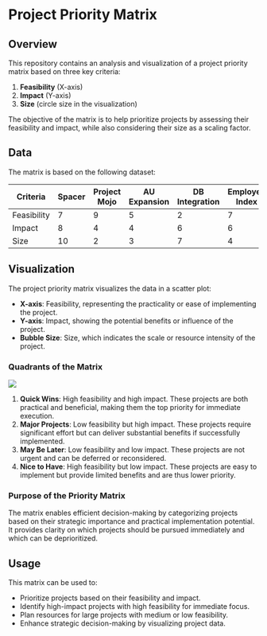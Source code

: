 # Project Priority Matrix

## Overview
This repository contains an analysis and visualization of a project priority matrix based on three key criteria:
1. **Feasibility** (X-axis)
2. **Impact** (Y-axis)
3. **Size** (circle size in the visualization)

The objective of the matrix is to help prioritize projects by assessing their feasibility and impact, while also considering their size as a scaling factor.

## Data
The matrix is based on the following dataset:

| Criteria   | Spacer | Project Mojo | AU Expansion | DB Integration | Employee Index | Project 777 | Project 10D | Project WK |
|------------|--------|--------------|--------------|----------------|----------------|-------------|-------------|------------|
| Feasibility | 7      | 9            | 5            | 2              | 7              | 2           | 6           | 8          |
| Impact     | 8      | 4            | 4            | 6              | 6              | 7           | 7           | 7          |
| Size       | 10     | 2            | 3            | 7              | 4              | 4           | 3           | 1          |

## Visualization
The project priority matrix visualizes the data in a scatter plot:
- **X-axis**: Feasibility, representing the practicality or ease of implementing the project.
- **Y-axis**: Impact, showing the potential benefits or influence of the project.
- **Bubble Size**: Size, which indicates the scale or resource intensity of the project.

### Quadrants of the Matrix
<img src="https://media.nngroup.com/media/editor/2018/05/21/screen-shot-2018-05-21-at-101407-am.png"><img>
1. **Quick Wins**: High feasibility and high impact. These projects are both practical and beneficial, making them the top priority for immediate execution.
2. **Major Projects**: Low feasibility but high impact. These projects require significant effort but can deliver substantial benefits if successfully implemented.
3. **May Be Later**: Low feasibility and low impact. These projects are not urgent and can be deferred or reconsidered.
4. **Nice to Have**: High feasibility but low impact. These projects are easy to implement but provide limited benefits and are thus lower priority.

### Purpose of the Priority Matrix
The matrix enables efficient decision-making by categorizing projects based on their strategic importance and practical implementation potential. It provides clarity on which projects should be pursued immediately and which can be deprioritized.

## Usage
This matrix can be used to:
- Prioritize projects based on their feasibility and impact.
- Identify high-impact projects with high feasibility for immediate focus.
- Plan resources for large projects with medium or low feasibility.
- Enhance strategic decision-making by visualizing project data.

